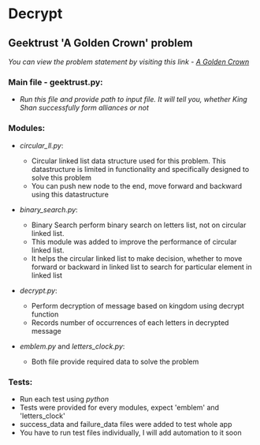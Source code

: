 # Decrypt
## Geektrust 'A Golden Crown' problem
*You can view the problem statement by visiting this link - [A Golden Crown](https://www.geektrust.in/coding-problem/backend/tame-of-thrones)*

### Main file - geektrust.py:
- *Run this file and provide path to input file. It will tell you, whether King Shan successfully form alliances or not*

### Modules:
- *circular_ll.py*:
  - Circular linked list data structure used for this problem. This datastructure is limited in functionality and specifically designed to solve this problem
  - You can push new node to the end, move forward and backward using this datastructure

- *binary_search.py*:
  - Binary Search perform binary search on letters list, not on circular linked list.
  - This module was added to improve the performance of circular linked list. 
  - It helps the circular linked list to make decision, whether to move forward or backward in linked list to search for particular element in linked list

- *decrypt.py*:
  - Perform decryption of message based on kingdom using decrypt function
  - Records number of occurrences of each letters in decrypted message

- *emblem.py* and *letters_clock.py*:
  - Both file provide required data to solve the problem
  
### Tests:
- Run each test using *python <filename>*
- Tests were provided for every modules, expect 'emblem' and 'letters_clock'
- success_data and failure_data files were added to test whole app
- You have to run test files individually, I will add automation to it soon
